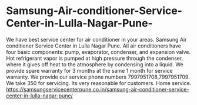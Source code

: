 # Samsung-Air-conditioner-Service-Center-in-Lulla-Nagar-Pune-
We have best service center for air conditioner in your areas. Samsung Air conditioner Service Center in Lulla Nagar Pune. All air conditioners have four basic components: pump, evaporator, condenser, and expansion valve. Hot refrigerant vapor is pumped at high pressure through the condenser, where it gives off heat to the atmosphere by condensing into a liquid. We provide spare warranty for 3 months at the same 1 month for service warranty. We provide our service  phone numbers 7997951708,7997951709. We take 350 for servicing. Its very reasonable for customers. Home service. https://samsungservicecenterpune.co.in/samsung-air-conditioner-service-center-in-lulla-nagar-pune/
